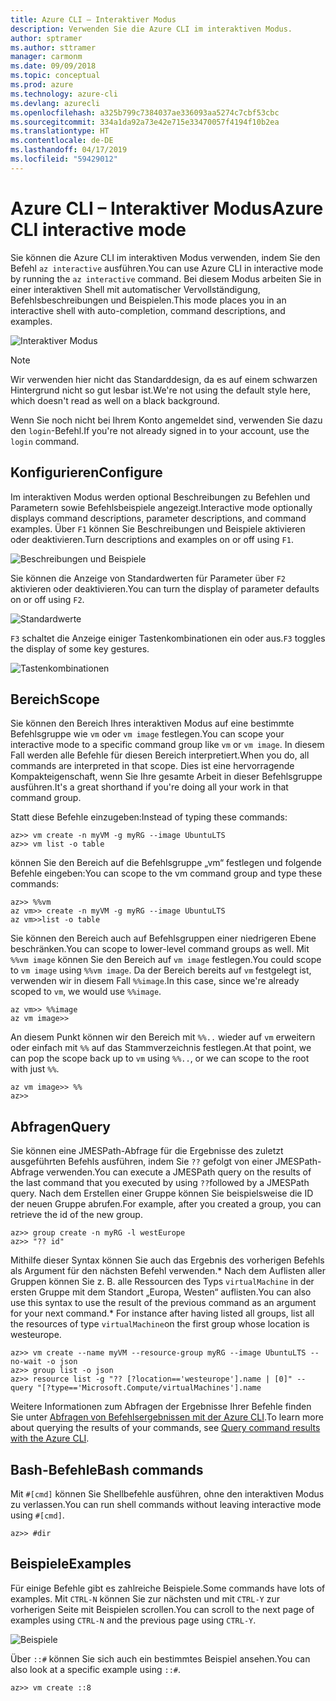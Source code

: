 ```yaml
---
title: Azure CLI – Interaktiver Modus
description: Verwenden Sie die Azure CLI im interaktiven Modus.
author: sptramer
ms.author: sttramer
manager: carmonm
ms.date: 09/09/2018
ms.topic: conceptual
ms.prod: azure
ms.technology: azure-cli
ms.devlang: azurecli
ms.openlocfilehash: a325b799c7384037ae336093aa5274c7cbf53cbc
ms.sourcegitcommit: 334a1da92a73e42e715e33470057f4194f10b2ea
ms.translationtype: HT
ms.contentlocale: de-DE
ms.lasthandoff: 04/17/2019
ms.locfileid: "59429012"
---
```

# <a name="azure-cli-interactive-mode"></a><span data-ttu-id="460af-103">Azure CLI – Interaktiver Modus</span><span class="sxs-lookup"><span data-stu-id="460af-103">Azure CLI interactive mode</span></span>

<span data-ttu-id="460af-104">Sie können die Azure CLI im interaktiven Modus verwenden, indem Sie den Befehl `az interactive` ausführen.</span><span class="sxs-lookup"><span data-stu-id="460af-104">You can use Azure CLI in interactive mode by running the `az interactive` command.</span></span>
<span data-ttu-id="460af-105">Bei diesem Modus arbeiten Sie in einer interaktiven Shell mit automatischer Vervollständigung, Befehlsbeschreibungen und Beispielen.</span><span class="sxs-lookup"><span data-stu-id="460af-105">This mode places you in an interactive shell with auto-completion, command descriptions, and examples.</span></span>

![Interaktiver Modus](./media/interactive-azure-cli/webapp-create.png)

> [!NOTE]
> <span data-ttu-id="460af-107">Wir verwenden hier nicht das Standarddesign, da es auf einem schwarzen Hintergrund nicht so gut lesbar ist.</span><span class="sxs-lookup"><span data-stu-id="460af-107">We're not using the default style here, which doesn't read as well on a black background.</span></span>

<span data-ttu-id="460af-108">Wenn Sie noch nicht bei Ihrem Konto angemeldet sind, verwenden Sie dazu den `login`-Befehl.</span><span class="sxs-lookup"><span data-stu-id="460af-108">If you're not already signed in to your account, use the `login` command.</span></span>

## <a name="configure"></a><span data-ttu-id="460af-109">Konfigurieren</span><span class="sxs-lookup"><span data-stu-id="460af-109">Configure</span></span>

<span data-ttu-id="460af-110">Im interaktiven Modus werden optional Beschreibungen zu Befehlen und Parametern sowie Befehlsbeispiele angezeigt.</span><span class="sxs-lookup"><span data-stu-id="460af-110">Interactive mode optionally displays command descriptions, parameter descriptions, and command examples.</span></span>
<span data-ttu-id="460af-111">Über `F1` können Sie Beschreibungen und Beispiele aktivieren oder deaktivieren.</span><span class="sxs-lookup"><span data-stu-id="460af-111">Turn descriptions and examples on or off using `F1`.</span></span>

![Beschreibungen und Beispiele](./media/interactive-azure-cli/descriptions-and-examples.png)

<span data-ttu-id="460af-113">Sie können die Anzeige von Standardwerten für Parameter über `F2` aktivieren oder deaktivieren.</span><span class="sxs-lookup"><span data-stu-id="460af-113">You can turn the display of parameter defaults on or off using `F2`.</span></span>

![Standardwerte](./media/interactive-azure-cli/defaults.png)

<span data-ttu-id="460af-115">`F3` schaltet die Anzeige einiger Tastenkombinationen ein oder aus.</span><span class="sxs-lookup"><span data-stu-id="460af-115">`F3` toggles the display of some key gestures.</span></span>

![Tastenkombinationen](./media/interactive-azure-cli/gestures.png)

## <a name="scope"></a><span data-ttu-id="460af-117">Bereich</span><span class="sxs-lookup"><span data-stu-id="460af-117">Scope</span></span>

<span data-ttu-id="460af-118">Sie können den Bereich Ihres interaktiven Modus auf eine bestimmte Befehlsgruppe wie `vm` oder `vm image` festlegen.</span><span class="sxs-lookup"><span data-stu-id="460af-118">You can scope your interactive mode to a specific command group like `vm` or `vm image`.</span></span>
<span data-ttu-id="460af-119">In diesem Fall werden alle Befehle für diesen Bereich interpretiert.</span><span class="sxs-lookup"><span data-stu-id="460af-119">When you do, all commands are interpreted in that scope.</span></span>
<span data-ttu-id="460af-120">Dies ist eine hervorragende Kompakteigenschaft, wenn Sie Ihre gesamte Arbeit in dieser Befehlsgruppe ausführen.</span><span class="sxs-lookup"><span data-stu-id="460af-120">It's a great shorthand if you're doing all your work in that command group.</span></span>

<span data-ttu-id="460af-121">Statt diese Befehle einzugeben:</span><span class="sxs-lookup"><span data-stu-id="460af-121">Instead of typing these commands:</span></span>

```azurecli
az>> vm create -n myVM -g myRG --image UbuntuLTS
az>> vm list -o table
```

<span data-ttu-id="460af-122">können Sie den Bereich auf die Befehlsgruppe „vm“ festlegen und folgende Befehle eingeben:</span><span class="sxs-lookup"><span data-stu-id="460af-122">You can scope to the vm command group and type these commands:</span></span>

```azurecli
az>> %%vm
az vm>> create -n myVM -g myRG --image UbuntuLTS
az vm>>list -o table
```

<span data-ttu-id="460af-123">Sie können den Bereich auch auf Befehlsgruppen einer niedrigeren Ebene beschränken.</span><span class="sxs-lookup"><span data-stu-id="460af-123">You can scope to lower-level command groups as well.</span></span>
<span data-ttu-id="460af-124">Mit `%%vm image` können Sie den Bereich auf `vm image` festlegen.</span><span class="sxs-lookup"><span data-stu-id="460af-124">You could scope to `vm image` using `%%vm image`.</span></span>
<span data-ttu-id="460af-125">Da der Bereich bereits auf `vm` festgelegt ist, verwenden wir in diesem Fall `%%image`.</span><span class="sxs-lookup"><span data-stu-id="460af-125">In this case, since we're already scoped to `vm`, we would use `%%image`.</span></span>

```azurecli
az vm>> %%image
az vm image>>
```

<span data-ttu-id="460af-126">An diesem Punkt können wir den Bereich mit `%%..` wieder auf `vm` erweitern oder einfach mit `%%` auf das Stammverzeichnis festlegen.</span><span class="sxs-lookup"><span data-stu-id="460af-126">At that point, we can pop the scope back up to `vm` using `%%..`, or we can scope to the root with just `%%`.</span></span>

```azurecli
az vm image>> %%
az>>
```

## <a name="query"></a><span data-ttu-id="460af-127">Abfragen</span><span class="sxs-lookup"><span data-stu-id="460af-127">Query</span></span>

<span data-ttu-id="460af-128">Sie können eine JMESPath-Abfrage für die Ergebnisse des zuletzt ausgeführten Befehls ausführen, indem Sie `??` gefolgt von einer JMESPath-Abfrage verwenden.</span><span class="sxs-lookup"><span data-stu-id="460af-128">You can execute a JMESPath query on the results of the last command that you executed by using `??`followed by a JMESPath query.</span></span>
<span data-ttu-id="460af-129">Nach dem Erstellen einer Gruppe können Sie beispielsweise die ID der neuen Gruppe abrufen.</span><span class="sxs-lookup"><span data-stu-id="460af-129">For example, after you created a group, you can retrieve the id of the new group.</span></span>

```azurecli
az>> group create -n myRG -l westEurope
az>> "?? id"
```

<span data-ttu-id="460af-130">Mithilfe dieser Syntax können Sie auch das Ergebnis des vorherigen Befehls als Argument für den nächsten Befehl verwenden.\* Nach dem Auflisten aller Gruppen können Sie z. B. alle Ressourcen des Typs `virtualMachine` in der ersten Gruppe mit dem Standort „Europa, Westen“ auflisten.</span><span class="sxs-lookup"><span data-stu-id="460af-130">You can also use this syntax to use the result of the previous command as an argument for your next command.\* For instance after having listed all groups, list all the resources of type `virtualMachine`on the first group whose location is westeurope.</span></span> 

```azurecli
az>> vm create --name myVM --resource-group myRG --image UbuntuLTS --no-wait -o json
az>> group list -o json
az>> resource list -g "?? [?location=='westeurope'].name | [0]" --query "[?type=='Microsoft.Compute/virtualMachines'].name
```

<span data-ttu-id="460af-131">Weitere Informationen zum Abfragen der Ergebnisse Ihrer Befehle finden Sie unter [Abfragen von Befehlsergebnissen mit der Azure CLI](query-azure-cli.md).</span><span class="sxs-lookup"><span data-stu-id="460af-131">To learn more about querying the results of your commands, see [Query command results with the Azure CLI](query-azure-cli.md).</span></span>

## <a name="bash-commands"></a><span data-ttu-id="460af-132">Bash-Befehle</span><span class="sxs-lookup"><span data-stu-id="460af-132">Bash commands</span></span>

<span data-ttu-id="460af-133">Mit `#[cmd]` können Sie Shellbefehle ausführen, ohne den interaktiven Modus zu verlassen.</span><span class="sxs-lookup"><span data-stu-id="460af-133">You can run shell commands without leaving interactive mode using `#[cmd]`.</span></span>

```azurecli
az>> #dir
```

## <a name="examples"></a><span data-ttu-id="460af-134">Beispiele</span><span class="sxs-lookup"><span data-stu-id="460af-134">Examples</span></span>

<span data-ttu-id="460af-135">Für einige Befehle gibt es zahlreiche Beispiele.</span><span class="sxs-lookup"><span data-stu-id="460af-135">Some commands have lots of examples.</span></span>
<span data-ttu-id="460af-136">Mit `CTRL-N` können Sie zur nächsten und mit `CTRL-Y` zur vorherigen Seite mit Beispielen scrollen.</span><span class="sxs-lookup"><span data-stu-id="460af-136">You can scroll to the next page of examples using `CTRL-N` and the previous page using `CTRL-Y`.</span></span>

![Beispiele](./media/interactive-azure-cli/examples.png)

<span data-ttu-id="460af-138">Über `::#` können Sie sich auch ein bestimmtes Beispiel ansehen.</span><span class="sxs-lookup"><span data-stu-id="460af-138">You can also look at a specific example using `::#`.</span></span>

```azurecli
az>> vm create ::8
```
